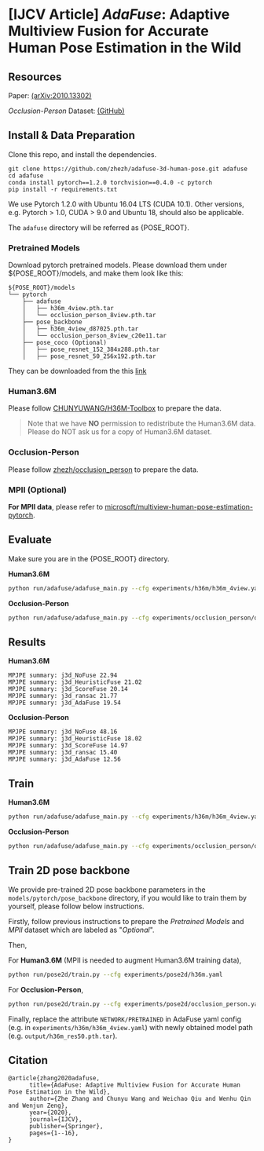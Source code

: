 # [IJCV Article] *AdaFuse*: Adaptive Multiview Fusion for Accurate Human Pose Estimation in the Wild

## Resources

Paper: [(arXiv:2010.13302)](https://arxiv.org/abs/2010.13302)

*Occlusion-Person* Dataset: [(GitHub)](https://github.com/zhezh/occlusion_person)

## Install & Data Preparation

Clone this repo, and install the dependencies.

```
git clone https://github.com/zhezh/adafuse-3d-human-pose.git adafuse
cd adafuse
conda install pytorch==1.2.0 torchvision==0.4.0 -c pytorch
pip install -r requirements.txt
```
We use Pytorch 1.2.0 with Ubuntu 16.04 LTS (CUDA 10.1). Other versions, e.g. Pytorch > 1.0, CUDA > 9.0 and Ubuntu 18, should also be applicable.

The `adafuse` directory will be referred as {POSE_ROOT}.

### Pretrained Models
Download pytorch pretrained models. Please download them under ${POSE_ROOT}/models, and make them look like this:

```
${POSE_ROOT}/models
└── pytorch
    ├── adafuse
    │   ├── h36m_4view.pth.tar
    │   └── occlusion_person_8view.pth.tar
    ├── pose_backbone
    │   ├── h36m_4view_d87025.pth.tar
    │   └── occlusion_person_8view_c20e11.tar
    ├── pose_coco (Optional)
    │   ├── pose_resnet_152_384x288.pth.tar
    │   ├── pose_resnet_50_256x192.pth.tar
```
They can be downloaded from the this [link](https://dllabml-my.sharepoint.com/:f:/g/personal/research_dllabml_onmicrosoft_com/EmTUxlEP0XROlkUFetdcQSYBhbsBbwk0JLDhaMH39UqVbw?e=ei4RfJ)



### Human3.6M
Please follow [CHUNYUWANG/H36M-Toolbox](https://github.com/CHUNYUWANG/H36M-Toolbox) to prepare the data.

> Note that we have **NO** permission to redistribute the Human3.6M data. Please do NOT ask us for a copy of Human3.6M dataset.



### Occlusion-Person

Please follow [zhezh/occlusion_person](https://github.com/zhezh/occlusion_person) to prepare the data.



### MPII (Optional)
**For MPII data**, please refer to [microsoft/multiview-human-pose-estimation-pytorch](https://github.com/microsoft/multiview-human-pose-estimation-pytorch/blob/master/INSTALL.md#data-preparation).

## Evaluate
Make sure you are in the {POSE_ROOT} directory.

**Human3.6M**

```bash
python run/adafuse/adafuse_main.py --cfg experiments/h36m/h36m_4view.yaml --evaluate true
```

**Occlusion-Person**

```bash
python run/adafuse/adafuse_main.py --cfg experiments/occlusion_person/occlusion_person_8view.yaml --evaluate true
```

## Results
**Human3.6M**
```
MPJPE summary: j3d_NoFuse 22.94
MPJPE summary: j3d_HeuristicFuse 21.02
MPJPE summary: j3d_ScoreFuse 20.14
MPJPE summary: j3d_ransac 21.77
MPJPE summary: j3d_AdaFuse 19.54
```

**Occlusion-Person**

```
MPJPE summary: j3d_NoFuse 48.16
MPJPE summary: j3d_HeuristicFuse 18.02
MPJPE summary: j3d_ScoreFuse 14.97
MPJPE summary: j3d_ransac 15.40
MPJPE summary: j3d_AdaFuse 12.56
```

## Train
**Human3.6M**

```bash
python run/adafuse/adafuse_main.py --cfg experiments/h36m/h36m_4view.yaml --runMode train
```

**Occlusion-Person**

```bash
python run/adafuse/adafuse_main.py --cfg experiments/occlusion_person/occlusion_person_8view.yaml --runMode train
```

## Train 2D pose backbone
We provide pre-trained 2D pose backbone parameters in the `models/pytorch/pose_backbone` directory, if you would like to train them by yourself, please follow below instructions.

Firstly, follow previous instructions to prepare the *Pretrained Models* and *MPII* dataset which are labeled as "*Optional*".

Then,

For **Human3.6M** (MPII is needed to augment Human3.6M training data),

```bash
python run/pose2d/train.py --cfg experiments/pose2d/h36m.yaml
```

For **Occlusion-Person**,

```bash
python run/pose2d/train.py --cfg experiments/pose2d/occlusion_person.yaml
```

Finally, replace the attribute `NETWORK/PRETRAINED` in AdaFuse yaml config (e.g. in `experiments/h36m/h36m_4view.yaml`) with newly obtained model path (e.g. `output/h36m_res50.pth.tar`).

## Citation
```
@article{zhang2020adafuse,
      title={AdaFuse: Adaptive Multiview Fusion for Accurate Human Pose Estimation in the Wild}, 
      author={Zhe Zhang and Chunyu Wang and Weichao Qiu and Wenhu Qin and Wenjun Zeng},
      year={2020},
      journal={IJCV},
      publisher={Springer},
      pages={1--16},
}
```

